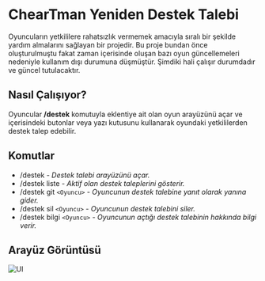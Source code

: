 # ChearTman Yeniden Destek Talebi
Oyuncuların yetkililere rahatsızlık vermemek amacıyla sıralı bir şekilde yardım almalarını sağlayan bir projedir. 
Bu proje bundan önce oluşturulmuştu fakat zaman içerisinde oluşan bazı oyun güncellemeleri nedeniyle kullanım dışı durumuna düşmüştür.
Şimdiki hali çalışır durumdadır ve güncel tutulacaktır.
## Nasıl Çalışıyor?
Oyuncular __/destek__ komutuyla eklentiye ait olan oyun arayüzünü açar ve içerisindeki butonlar veya yazı kutusunu kullanarak oyundaki yetkililerden destek talep edebilir.

## Komutlar
* /destek - *Destek talebi arayüzünü açar.*
* /destek liste - *Aktif olan destek taleplerini gösterir.*
* /destek git `<Oyuncu>` - *Oyuncunun destek talebine yanıt olarak yanına gider.*
* /destek sil `<Oyuncu>` - *Oyuncunun destek talebini siler.*
* /destek bilgi `<Oyuncu>` - *Oyuncunun açtığı destek talebinin hakkında bilgi verir.*

## Arayüz Görüntüsü
![UI](https://i.hizliresim.com/bjlwfg.png)
